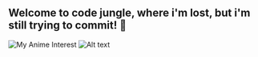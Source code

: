 ## Welcome to code jungle, where i'm lost, but i'm still trying to commit! 👋
![My Anime Interest](https://i.pinimg.com/originals/10/d8/ba/10d8ba6db5fbe73ef31375870b481e16.gif)
![Alt text](https://spotify-recently-played-readme.vercel.app/api?user=inoz9pc3jmz6hxgovc7dzrq20&width=500)
